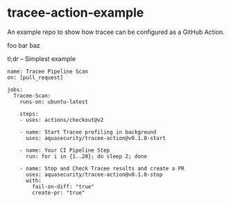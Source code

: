 # tracee-action-example

An example repo to show how tracee can be configured as a GitHub Action.

foo bar baz

tl;dr – Simplest example
```
name: Tracee Pipeline Scan
on: [pull_request]

jobs:
  Tracee-Scan:
    runs-on: ubuntu-latest

    steps:
    - uses: actions/checkout@v2

    - name: Start Tracee profiling in background
      uses: aquasecurity/tracee-action@v0.1.0-start

    - name: Your CI Pipeline Step
      run: for i in {1..20}; do sleep 2; done

    - name: Stop and Check Tracee results and create a PR
      uses: aquasecurity/tracee-action@v0.1.0-stop
      with:
        fail-on-diff: "true"
        create-pr: "true"
```
